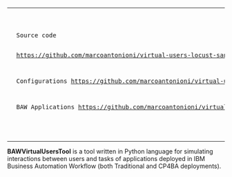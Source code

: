 <table>
<tr>
<td width=350>
<img src="./images/agent1.jpg" width="300" height="300">
</td>
<td>
<pre>
Source code

https://github.com/marcoantonioni/virtual-users-locust-sandbox


Configurations
https://github.com/marcoantonioni/virtual-users-locust-test-configs

BAW Applications
https://github.com/marcoantonioni/virtual-users-locust-apps
</pre>
</td>
</tr>
</table>


<b>BAWVirtualUsersTool</b> is a tool written in Python language for simulating interactions between users and tasks of applications deployed in IBM Business Automation Workflow (both Traditional and CP4BA deployments).